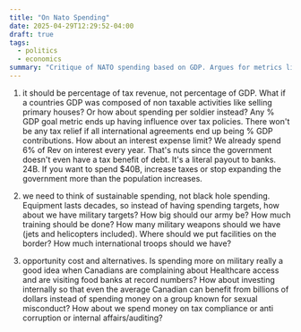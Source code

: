 ```yaml
---
title: "On Nato Spending"
date: 2025-04-29T12:29:52-04:00
draft: true
tags:
  - politics
  - economics
summary: "Critique of NATO spending based on GDP. Argues for metrics like tax revenue or spending per soldier, sustainable targets, and prioritizing domestic needs."
---
```


1) it should be percentage of tax revenue, not percentage of GDP. What if a countries GDP was composed of non taxable activities like selling primary houses? Or how about spending per soldier instead? Any % GDP goal metric ends up having influence over tax policies. There won't be any tax relief if all international agreements end up being % GDP contributions. How about an interest expense limit? We already spend 6% of Rev on interest every year. That's nuts since the government doesn't even have a tax benefit of debt. It's a literal payout to banks. 24B.
If you want to spend $40B, increase taxes or stop expanding the government more than the population increases.

2) we need to think of sustainable spending, not black hole spending. Equipment lasts decades, so instead of having spending targets, how about we have military targets? How big should our army be? How much training should be done? How many military weapons should we have (jets and helicopters included). Where should we put facilities on the border? How much international troops should we have?

3) opportunity cost and alternatives. Is spending more on military really a good idea when Canadians are complaining about Healthcare access and are visiting food banks at record numbers? How about investing internally so that even the average Canadian can benefit from billions of dollars instead of spending money on a group known for sexual misconduct? How about we spend money on tax compliance or anti corruption or internal affairs/auditing?
